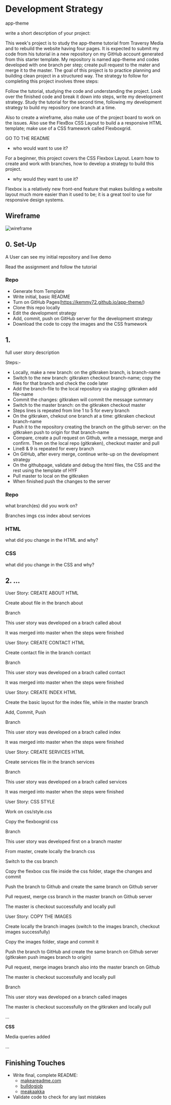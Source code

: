 # Development Strategy

 app-theme

write a short description of your project:

This week's project is to study the app-theme tutorial from Traversy Media and to rebuild the website having four pages. It is expected to submit my code from his tutorial in a new repository on my GitHub account generated from this starter template. My repository is named app-theme and codes developed with one branch per step; create pull request to the mater and merge it to the master. The goal of this project is to practice planning and building clean project in a structured way. The strategy to follow for completing this project involves three steps:

Follow the tutorial, studying the code and understanding the project.
Look over the finished code and break it down into steps, write my development strategy.
Study the tutorial for the second time, following my development strategy to build my repository one branch at a time.          

Also to create a wireframe, also make use of the project board to work on the issues. Also use the FlexBox CSS Layout to build a a responsive HTML template; make use of a CSS framework called Flexboxgrid.

GO TO THE README

- who would want to use it?

For a beginner, this project covers the CSS Flexbox Layout. Learn how to create and work with branches, how to develop a strategy to build this project.

- why would they want to use it?

Flexbox is a relatively new front-end feature that makes building a website layout much more easier than it used to be; it is a great tool to use for responsive design systems.

## Wireframe

<!-- include a wireframe for your project in this repository, and display it here -->
<!-- wireframe.cc is a good site for getting started with wireframes -->
![wireframe]()

## 0. Set-Up

A User can see my initial repository and live demo

Read the assignment and follow the tutorial

### Repo

- Generate from Template
- Write initial, basic README
- Turn on GitHub Pages(https://kemmy72.github.io/app-theme/)
- Clone this repo locally
- Edit the development strategy 
- Add, commit, push on GitHub server for the development strategy
- Download the code to copy the images and the CSS framework

## 1. 

full user story description

Steps:-

- Locally, make a new branch: on the gitkraken branch, is branch-name
- Switch to the new branch: gitkraken checkout branch-name; copy the files for that branch and check the code later
- Add the branch-file to the local repository via staging: gitkraken add file-name
- Commit the changes: gitkraken will commit the message summary
- Switch to the master branch: on the gitkraken checkout master
- Steps lines is repeated from line 1 to 5 for every branch
- On the gitkraken, chekout one branch at a time: gitkraken checkout branch-name
- Push it to the repository creating the branch on the github server: on the gitkraken push to origin for that branch-name
- Compare, create a pull request on Github, write a message, merge and confirm. Then on the local repo (gitkraken), checkout master and pull
- Line8 & 9 is repeated for every branch
- On GitHub, after every merge, continue write-up on the development strategy
- On the githubpage, validate and debug the html files, the CSS and the rest using the template of HYF
- Pull master to local on the gitkraken
- When finished push the changes to the server

### Repo

what branch(es) did you work on?

Branches
imgs
css
index
about
services

### HTML

what did you change in the HTML and why?

### CSS

what did you change in the CSS and why?

## 2. ...

 User Story: CREATE ABOUT HTML
 
Create about file in the branch about

Branch

This user story was developed on a brach called about

It was merged into master when the steps were finished


User Story: CREATE CONTACT HTML

Create contact file in the branch contact

Branch

This user story was developed on a brach called contact

It was merged into master when the steps were finished


User Story: CREATE INDEX HTML

Create the basic layout for the index file, while in the master branch

Add, Commit, Push

Branch

This user story was developed on a brach called index

It was merged into master when the steps were finished


User Story: CREATE SERVICES HTML

Create services file in the branch services

Branch

This user story was developed on a brach called services

It was merged into master when the steps were finished


User Story: CSS STYLE

Work on css/style.css

Copy the flexboxgrid css

Branch

This user story was developed first on a branch master

From master, create locally the branch css 

Switch to the css branch 

Copy the flexbox css file inside the css folder, stage the changes and commit

Push the branch to Github and create the same branch on Github server

Pull request, merge css branch in the master branch on Github server

The master is checkout successfully and locally pull


User Story: COPY THE IMAGES

Create locally the branch images (switch to the images branch, checkout images successfully)

Copy the images folder, stage and commit it

Push the branch to GitHub and create the same branch on Github server (gitkraken push images branch to origin)

Pull request, merge images branch also into the master branch on Github

The master is checkout successfully and locally pull

Branch

This user story was developed on a branch called images

The master is checkout successfully on the gitkraken and locally pull

...

**CSS**

Media queries added

...

## Finishing Touches

- Write final, complete README:
  - [makeareadme.com](https://www.makeareadme.com/)
  - [bulldogjob](https://bulldogjob.com/news/449-how-to-write-a-good-readme-for-your-github-project)
  - [meakaakka](https://medium.com/@meakaakka/a-beginners-guide-to-writing-a-kickass-readme-7ac01da88ab3)
- Validate code to check for any last mistakes
